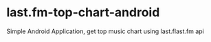 # last.fm-top-chart-android

Simple Android Application, get top music chart using last.flast.fm api
